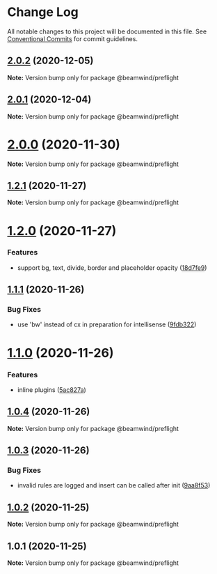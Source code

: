 # Change Log

All notable changes to this project will be documented in this file.
See [Conventional Commits](https://conventionalcommits.org) for commit guidelines.

## [2.0.2](https://github.com/kenoxa/beamwind/compare/@beamwind/preflight@2.0.1...@beamwind/preflight@2.0.2) (2020-12-05)

**Note:** Version bump only for package @beamwind/preflight

## [2.0.1](https://github.com/kenoxa/beamwind/compare/@beamwind/preflight@2.0.0...@beamwind/preflight@2.0.1) (2020-12-04)

**Note:** Version bump only for package @beamwind/preflight

# [2.0.0](https://github.com/kenoxa/beamwind/compare/@beamwind/preflight@1.2.1...@beamwind/preflight@2.0.0) (2020-11-30)

**Note:** Version bump only for package @beamwind/preflight

## [1.2.1](https://github.com/kenoxa/beamwind/compare/@beamwind/preflight@1.2.0...@beamwind/preflight@1.2.1) (2020-11-27)

**Note:** Version bump only for package @beamwind/preflight

# [1.2.0](https://github.com/kenoxa/beamwind/compare/@beamwind/preflight@1.1.1...@beamwind/preflight@1.2.0) (2020-11-27)

### Features

- support bg, text, divide, border and placeholder opacity ([18d7fe9](https://github.com/kenoxa/beamwind/commit/18d7fe9c0c3bb319bee75f11a1f96954ff9e0eb9))

## [1.1.1](https://github.com/kenoxa/beamwind/compare/@beamwind/preflight@1.1.0...@beamwind/preflight@1.1.1) (2020-11-26)

### Bug Fixes

- use 'bw' instead of cx in preparation for intellisense ([9fdb322](https://github.com/kenoxa/beamwind/commit/9fdb3226262609d5d732c1fa2f72d0796c6a8250))

# [1.1.0](https://github.com/kenoxa/beamwind/compare/@beamwind/preflight@1.0.4...@beamwind/preflight@1.1.0) (2020-11-26)

### Features

- inline plugins ([5ac827a](https://github.com/kenoxa/beamwind/commit/5ac827a30007854b47f03739676d1827144ce9c3))

## [1.0.4](https://github.com/kenoxa/beamwind/compare/@beamwind/preflight@1.0.3...@beamwind/preflight@1.0.4) (2020-11-26)

**Note:** Version bump only for package @beamwind/preflight

## [1.0.3](https://github.com/kenoxa/beamwind/compare/@beamwind/preflight@1.0.2...@beamwind/preflight@1.0.3) (2020-11-26)

### Bug Fixes

- invalid rules are logged and insert can be called after init ([9aa8f53](https://github.com/kenoxa/beamwind/commit/9aa8f53f3bdf32f7f7a014151d6e399b0ab18e26))

## [1.0.2](https://github.com/kenoxa/beamwind/compare/@beamwind/preflight@1.0.1...@beamwind/preflight@1.0.2) (2020-11-25)

**Note:** Version bump only for package @beamwind/preflight

## 1.0.1 (2020-11-25)

**Note:** Version bump only for package @beamwind/preflight
